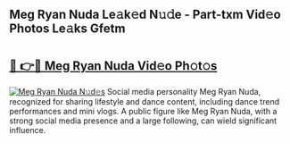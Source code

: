 ## Meg Ryan Nuda Le𝚊k𝚎d N𝚞𝚍e - Part-txm Vid𝚎o Photos Le𝚊ks Gfetm

# <h2><a href="http://fbee66x.evod.top/?m=Meg+Ryan+Nuda">🔗 👉🔴 Meg Ryan Nuda Vid𝚎o Ph𝚘t𝚘s</a></h2>

[![Meg Ryan Nuda N𝚞d𝚎s](https://i.imgur.com/8V9OHl7.gif)](http://fbee66x.evod.top/?m=Meg+Ryan+Nuda)
Social media personality Meg Ryan Nuda, recognized for sharing lifestyle and dance content, including dance trend performances and mini vlogs. A public figure like Meg Ryan Nuda, with a strong social media presence and a large following, can wield significant influence. 
